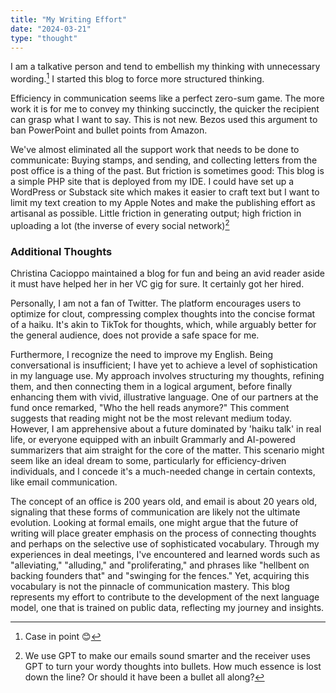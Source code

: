 ```yaml
---
title: "My Writing Effort"
date: "2024-03-21"
type: "thought"
---
```


I am a talkative person and tend to embellish my thinking with unnecessary wording.[^1] I started this blog to force more structured thinking.

Efficiency in communication seems like a perfect zero-sum game. The more work it is for me to convey my thinking succinctly, the quicker the recipient can grasp what I want to say. This is not new. Bezos used this argument to ban PowerPoint and bullet points from Amazon.

We've almost eliminated all the support work that needs to be done to communicate: Buying stamps, and sending, and collecting letters from the post office is a thing of the past. But friction is sometimes good: This blog is a simple PHP site that is deployed from my IDE. I could have set up a WordPress or Substack site which makes it easier to craft text but I want to limit my text creation to my Apple Notes and make the publishing effort as artisanal as possible.
Little friction in generating output; high friction in uploading a lot (the inverse of every social network)[^2]

### Additional Thoughts

Christina Cacioppo maintained a blog for fun and being an avid reader aside it must have helped her in her VC gig for sure. It certainly got her hired.

Personally, I am not a fan of Twitter. The platform encourages users to optimize for clout, compressing complex thoughts into the concise format of a haiku. It's akin to TikTok for thoughts, which, while arguably better for the general audience, does not provide a safe space for me.

Furthermore, I recognize the need to improve my English. Being conversational is insufficient; I have yet to achieve a level of sophistication in my language use. My approach involves structuring my thoughts, refining them, and then connecting them in a logical argument, before finally enhancing them with vivid, illustrative language. One of our partners at the fund once remarked, "Who the hell reads anymore?" This comment suggests that reading might not be the most relevant medium today. However, I am apprehensive about a future dominated by 'haiku talk' in real life, or everyone equipped with an inbuilt Grammarly and AI-powered summarizers that aim straight for the core of the matter. This scenario might seem like an ideal dream to some, particularly for efficiency-driven individuals, and I concede it's a much-needed change in certain contexts, like email communication.

The concept of an office is 200 years old, and email is about 20 years old, signaling that these forms of communication are likely not the ultimate evolution. Looking at formal emails, one might argue that the future of writing will place greater emphasis on the process of connecting thoughts and perhaps on the selective use of sophisticated vocabulary. Through my experiences in deal meetings, I've encountered and learned words such as "alleviating," "alluding," and "proliferating," and phrases like "hellbent on backing founders that" and "swinging for the fences." Yet, acquiring this vocabulary is not the pinnacle of communication mastery. This blog represents my effort to contribute to the development of the next language model, one that is trained on public data, reflecting my journey and insights.

[^1]: Case in point 😊
[^2]: We use GPT to make our emails sound smarter and the receiver uses GPT to turn your wordy thoughts into bullets. How much essence is lost down the line? Or should it have been a bullet all along? 